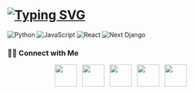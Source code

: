 # [![Typing SVG](https://readme-typing-svg.demolab.com?font=Fira+Code&pause=1000&color=ffffff&width=720&lines=Hi%2C+I'm+Nick+👽)](https://git.io/typing-svg)
![Python](https://img.shields.io/badge/python-233142?style=for-the-badge&logo=python&logoColor=%2361DAFB)
![JavaScript](https://img.shields.io/badge/javascript-233142.svg?style=for-the-badge&logo=javascript&logoColor=%2361DAFB)
![React](https://img.shields.io/badge/react-233142.svg?style=for-the-badge&logo=react&logoColor=%2361DAFB)
![Next](https://img.shields.io/badge/next.js-233142?style=for-the-badge&logo=nextdotjs&logoColor=white)
Django

<h3> 🤝🏻 Connect with Me </h3>

<p align="center">
&nbsp; <a href="https://twitter.com/nixoletas" target="_blank" rel="noopener noreferrer"><img src="https://img.icons8.com/plasticine/100/000000/twitter.png" width="50" /></a>  
&nbsp; <a href="https://www.instagram.com/nixoletas/" target="_blank" rel="noopener noreferrer"><img src="https://img.icons8.com/plasticine/100/000000/instagram-new.png" width="50" /></a>  
&nbsp; <a href="https://www.linkedin.com/in/nixoletas/" target="_blank" rel="noopener noreferrer"><img src="https://img.icons8.com/plasticine/100/000000/linkedin.png" width="50" /></a>
&nbsp; <a href="https://www.youtube.com/nixoletas/" target="_blank" rel="noopener noreferrer"><img src="https://img.icons8.com/plasticine/100/000000/youtube.png" width="50" /></a>
&nbsp; <a href="https://www.soundcloud.com/nixoletas/" target="_blank" rel="noopener noreferrer"><img src="https://img.icons8.com/plasticine/100/000000/soundcloud.png" width="50" /></a>
</p>
